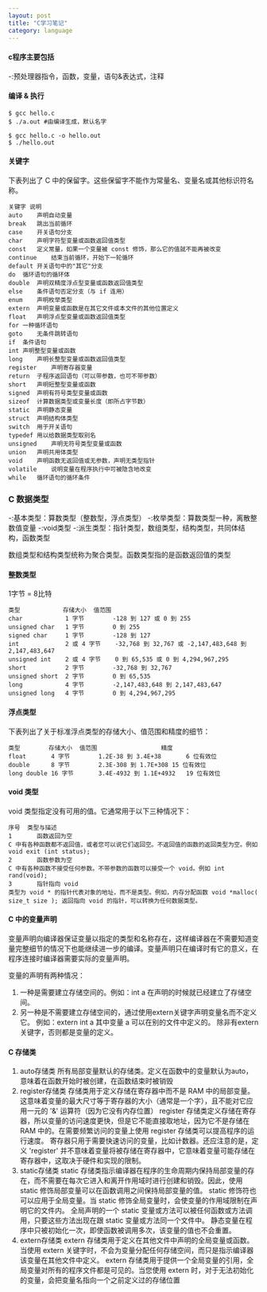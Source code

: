 ```yaml
---
layout: post
title: "C学习笔记"
category: language
---
```


#### c程序主要包括
-:预处理器指令，函数，变量，语句&表达式，注释

#### 编译 & 执行
```
$ gcc hello.c
$ ./a.out #由编译生成，默认名字

$ gcc hello.c -o hello.out
$ ./hello.out
```

#### 关键字
下表列出了 C 中的保留字。这些保留字不能作为常量名、变量名或其他标识符名称。

```
关键字	说明
auto	声明自动变量
break	跳出当前循环
case	开关语句分支
char	声明字符型变量或函数返回值类型
const	定义常量，如果一个变量被 const 修饰，那么它的值就不能再被改变
continue	结束当前循环，开始下一轮循环
default	开关语句中的"其它"分支
do	循环语句的循环体
double	声明双精度浮点型变量或函数返回值类型
else	条件语句否定分支（与 if 连用）
enum	声明枚举类型
extern	声明变量或函数是在其它文件或本文件的其他位置定义
float	声明浮点型变量或函数返回值类型
for	一种循环语句
goto	无条件跳转语句
if	条件语句
int	声明整型变量或函数
long	声明长整型变量或函数返回值类型
register	声明寄存器变量
return	子程序返回语句（可以带参数，也可不带参数）
short	声明短整型变量或函数
signed	声明有符号类型变量或函数
sizeof	计算数据类型或变量长度（即所占字节数）
static	声明静态变量
struct	声明结构体类型
switch	用于开关语句
typedef	用以给数据类型取别名
unsigned	声明无符号类型变量或函数
union	声明共用体类型
void	声明函数无返回值或无参数，声明无类型指针
volatile	说明变量在程序执行中可被隐含地改变
while	循环语句的循环条件
```

### C 数据类型
-:基本类型：算数类型（整数型，浮点类型）
-:枚举类型：算数类型一种，离散整数值变量
-:void类型
-:派生类型：指针类型，数组类型，结构类型，共同体结构，函数类型

数组类型和结构类型统称为聚合类型。函数类型指的是函数返回值的类型

#### 整数类型
1字节 = 8比特
```
类型            存储大小	值范围
char	        1 字节	    -128 到 127 或 0 到 255
unsigned char	1 字节	    0 到 255
signed char	    1 字节	    -128 到 127
int	            2 或 4 字节	-32,768 到 32,767 或 -2,147,483,648 到 2,147,483,647
unsigned int	2 或 4 字节	0 到 65,535 或 0 到 4,294,967,295
short	        2 字节	    -32,768 到 32,767
unsigned short	2 字节	    0 到 65,535
long	        4 字节	    -2,147,483,648 到 2,147,483,647
unsigned long	4 字节	    0 到 4,294,967,295
```

#### 浮点类型
下表列出了关于标准浮点类型的存储大小、值范围和精度的细节：
```
类型        存储大小	值范围                  精度
float	    4 字节	    1.2E-38 到 3.4E+38	    6 位有效位
double	    8 字节	    2.3E-308 到 1.7E+308	15 位有效位
long double	16 字节	    3.4E-4932 到 1.1E+4932	19 位有效位
```
#### void 类型
void 类型指定没有可用的值。它通常用于以下三种情况下：
```
序号	类型与描述
1	    函数返回为空
C 中有各种函数都不返回值，或者您可以说它们返回空。不返回值的函数的返回类型为空。例如 void exit (int status);
2	    函数参数为空
C 中有各种函数不接受任何参数。不带参数的函数可以接受一个 void。例如 int rand(void);
3	    指针指向 void
类型为 void * 的指针代表对象的地址，而不是类型。例如，内存分配函数 void *malloc( size_t size ); 返回指向 void 的指针，可以转换为任何数据类型。
```

#### C 中的变量声明
变量声明向编译器保证变量以指定的类型和名称存在，这样编译器在不需要知道变量完整细节的情况下也能继续进一步的编译。变量声明只在编译时有它的意义，在程序连接时编译器需要实际的变量声明。

变量的声明有两种情况：

1. 一种是需要建立存储空间的。例如：int a 在声明的时候就已经建立了存储空间。
2. 另一种是不需要建立存储空间的，通过使用extern关键字声明变量名而不定义它。 例如：extern int a 其中变量 a 可以在别的文件中定义的。
除非有extern关键字，否则都是变量的定义。

#### C 存储类

1. auto存储类  所有局部变量默认的存储类。定义在函数中的变量默认为auto，意味着在函数开始时被创建，在函数结束时被销毁
2. register存储类
存储类用于定义存储在寄存器中而不是 RAM 中的局部变量。这意味着变量的最大尺寸等于寄存器的大小（通常是一个字），且不能对它应用一元的 '&' 运算符（因为它没有内存位置）
register 存储类定义存储在寄存器，所以变量的访问速度更快，但是它不能直接取地址，因为它不是存储在 RAM 中的。在需要频繁访问的变量上使用 register 存储类可以提高程序的运行速度。
寄存器只用于需要快速访问的变量，比如计数器。还应注意的是，定义 'register' 并不意味着变量将被存储在寄存器中，它意味着变量可能存储在寄存器中，这取决于硬件和实现的限制。
3. static存储类
static 存储类指示编译器在程序的生命周期内保持局部变量的存在，而不需要在每次它进入和离开作用域时进行创建和销毁。因此，使用 static 修饰局部变量可以在函数调用之间保持局部变量的值。
static 修饰符也可以应用于全局变量。当 static 修饰全局变量时，会使变量的作用域限制在声明它的文件内。
全局声明的一个 static 变量或方法可以被任何函数或方法调用，只要这些方法出现在跟 static 变量或方法同一个文件中。
静态变量在程序中只被初始化一次，即使函数被调用多次，该变量的值也不会重置。
4. extern存储类
extern 存储类用于定义在其他文件中声明的全局变量或函数。当使用 extern 关键字时，不会为变量分配任何存储空间，而只是指示编译器该变量在其他文件中定义。
extern 存储类用于提供一个全局变量的引用，全局变量对所有的程序文件都是可见的。当您使用 extern 时，对于无法初始化的变量，会把变量名指向一个之前定义过的存储位置